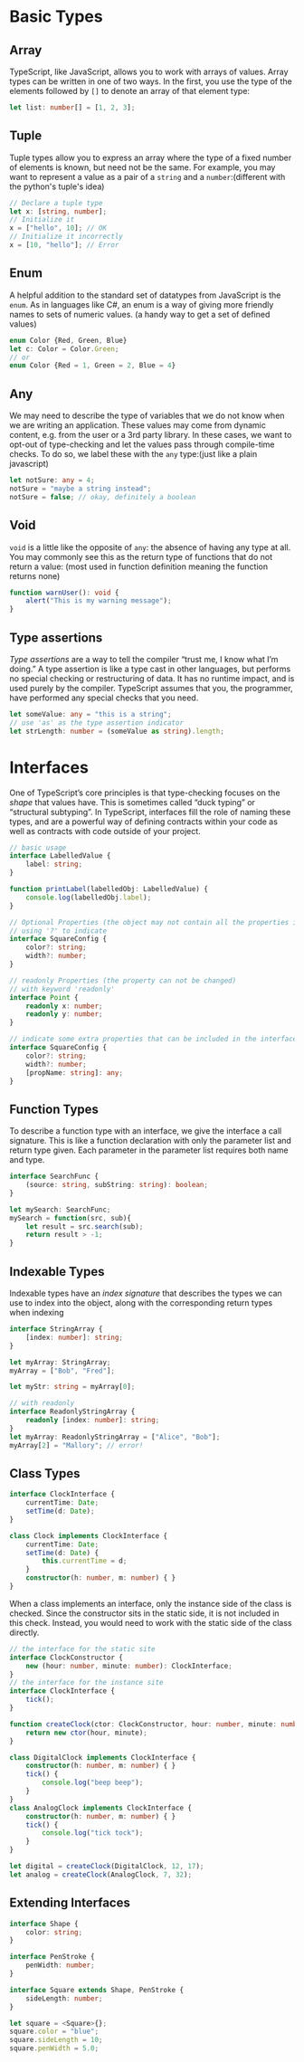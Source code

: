# Basic Types

## Array

TypeScript, like JavaScript, allows you to work with arrays of values. Array types can be written in one of two ways. In the first, you use the type of the elements followed by `[]` to denote an array of that element type:

```ts
let list: number[] = [1, 2, 3];
```

## Tuple

Tuple types allow you to express an array where the type of a fixed number of elements is known, but need not be the same. For example, you may want to represent a value as a pair of a `string` and a `number`:(different with the python's tuple's idea)

```ts
// Declare a tuple type
let x: [string, number];
// Initialize it
x = ["hello", 10]; // OK
// Initialize it incorrectly
x = [10, "hello"]; // Error
```

## Enum

A helpful addition to the standard set of datatypes from JavaScript is the `enum`. As in languages like C#, an enum is a way of giving more friendly names to sets of numeric values. (a handy way to get a set of defined values)

```ts
enum Color {Red, Green, Blue}
let c: Color = Color.Green;
// or
enum Color {Red = 1, Green = 2, Blue = 4}
```

## Any

We may need to describe the type of variables that we do not know when we are writing an application. These values may come from dynamic content, e.g. from the user or a 3rd party library. In these cases, we want to opt-out of type-checking and let the values pass through compile-time checks. To do so, we label these with the `any` type:(just like a plain javascript)

```ts
let notSure: any = 4;
notSure = "maybe a string instead";
notSure = false; // okay, definitely a boolean
```

## Void

`void` is a little like the opposite of `any`: the absence of having any type at all. You may commonly see this as the return type of functions that do not return a value: (most used in function definition meaning the function returns none)

```ts
function warnUser(): void {
    alert("This is my warning message");
}
```

## Type assertions

*Type assertions* are a way to tell the compiler “trust me, I know what I’m doing.” A type assertion is like a type cast in other languages, but performs no special checking or restructuring of data. It has no runtime impact, and is used purely by the compiler. TypeScript assumes that you, the programmer, have performed any special checks that you need.

```ts
let someValue: any = "this is a string";
// use 'as' as the type assertion indicator
let strLength: number = (someValue as string).length;
```

# Interfaces

One of TypeScript’s core principles is that type-checking focuses on the *shape*  that values have. This is sometimes called “duck typing” or “structural subtyping”. In TypeScript, interfaces fill the role of naming these types, and are a  powerful way of defining contracts within your code as well as  contracts with code outside of your project.

```ts
// basic usage
interface LabelledValue {
    label: string;
}

function printLabel(labelledObj: LabelledValue) {
    console.log(labelledObj.label);
}

// Optional Properties (the object may not contain all the properties in the interface)
// using '?' to indicate
interface SquareConfig {
    color?: string;
    width?: number;
}

// readonly Properties (the property can not be changed)
// with keyword 'readonly'
interface Point {
    readonly x: number;
    readonly y: number;
}

// indicate some extra properties that can be included in the interface
interface SquareConfig {
    color?: string;
    width?: number;
    [propName: string]: any;
}
```

## Function Types

To describe a function type with an interface, we give the interface a  call signature. This is like a function declaration with only the parameter list and  return type given. Each parameter in the parameter list requires both  name and type.

```ts
interface SearchFunc {
    (source: string, subString: string): boolean;
}

let mySearch: SearchFunc;
mySearch = function(src, sub){
    let result = src.search(sub);
    return result > -1;
}
```

## Indexable Types

Indexable types have an *index signature* that describes the types we can use to index into the object, along with the corresponding return types when indexing

```ts
interface StringArray {
    [index: number]: string;
}

let myArray: StringArray;
myArray = ["Bob", "Fred"];

let myStr: string = myArray[0];

// with readonly
interface ReadonlyStringArray {
    readonly [index: number]: string;
}
let myArray: ReadonlyStringArray = ["Alice", "Bob"];
myArray[2] = "Mallory"; // error!
```

## Class Types

```ts
interface ClockInterface {
    currentTime: Date;
    setTime(d: Date);
}

class Clock implements ClockInterface {
    currentTime: Date;
    setTime(d: Date) {
        this.currentTime = d;
    }
    constructor(h: number, m: number) { }
}
```

When a class implements an interface, only the instance side of the class is checked. Since the constructor sits in the static side, it is not included in this check. Instead, you would need to work with the static side of the class directly.

```ts
// the interface for the static site
interface ClockConstructor {
    new (hour: number, minute: number): ClockInterface;
}
// the interface for the instance site
interface ClockInterface {
    tick();
}

function createClock(ctor: ClockConstructor, hour: number, minute: number): ClockInterface {
    return new ctor(hour, minute);
}

class DigitalClock implements ClockInterface {
    constructor(h: number, m: number) { }
    tick() {
        console.log("beep beep");
    }
}
class AnalogClock implements ClockInterface {
    constructor(h: number, m: number) { }
    tick() {
        console.log("tick tock");
    }
}

let digital = createClock(DigitalClock, 12, 17);
let analog = createClock(AnalogClock, 7, 32);
```

## Extending Interfaces

```ts
interface Shape {
    color: string;
}

interface PenStroke {
    penWidth: number;
}

interface Square extends Shape, PenStroke {
    sideLength: number;
}

let square = <Square>{};
square.color = "blue";
square.sideLength = 10;
square.penWidth = 5.0;
```